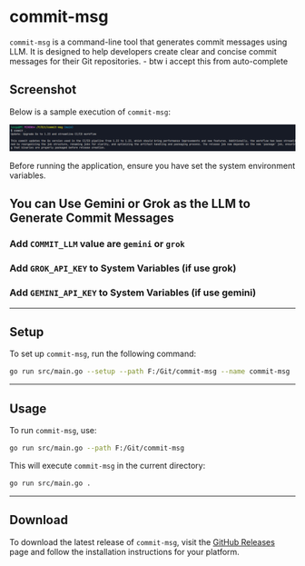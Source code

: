 # commit-msg

`commit-msg` is a command-line tool that generates commit messages using LLM. It is designed to help developers create clear and concise commit messages for their Git repositories. - btw i accept this from auto-complete

## Screenshot

Below is a sample execution of `commit-msg`:

![Commit-msg Screenshot](image.png)

Before running the application, ensure you have set the system environment variables.

## You can Use Gemini or Grok as the LLM to Generate Commit Messages

### Add `COMMIT_LLM` value are `gemini` or `grok`

### Add `GROK_API_KEY` to System Variables (if use grok)

### Add `GEMINI_API_KEY` to System Variables (if use gemini)

---

## Setup

To set up `commit-msg`, run the following command:

```bash
go run src/main.go --setup --path F:/Git/commit-msg --name commit-msg
```

---

## Usage

To run `commit-msg`, use:

```bash
go run src/main.go --path F:/Git/commit-msg
```

This will execute `commit-msg` in the current directory:

```bash
go run src/main.go .
```

---

## Download

To download the latest release of `commit-msg`, visit the [GitHub Releases](https://github.com/dfanso/commit-msg/releases) page and follow the installation instructions for your platform.




